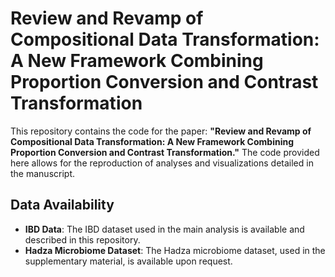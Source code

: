 # Review and Revamp of Compositional Data Transformation: A New Framework Combining Proportion Conversion and Contrast Transformation

This repository contains the code for the paper: **"Review and Revamp of Compositional Data Transformation: A New Framework Combining Proportion Conversion and Contrast Transformation."** The code provided here allows for the reproduction of analyses and visualizations detailed in the manuscript.

## Data Availability

- **IBD Data**: The IBD dataset used in the main analysis is available and described in this repository.
- **Hadza Microbiome Dataset**: The Hadza microbiome dataset, used in the supplementary material, is available upon request.
